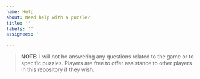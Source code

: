 ```yaml
---
name: Help
about: Need help with a puzzle?
title: ''
labels: ''
assignees: ''

---
```


> **NOTE:** I will not be answering any questions related to the game or to specific puzzles.
> Players are free to offer assistance to other players in this repository if they wish.
